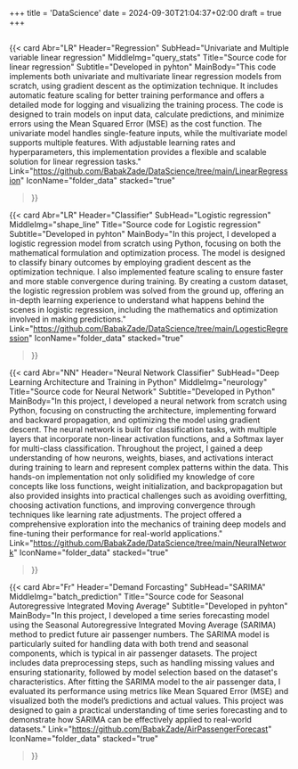 +++
title = 'DataScience'
date = 2024-09-30T21:04:37+02:00
draft = true
+++

##
{{< card 
    Abr="LR"
    Header="Regression"
    SubHead="Univariate and Multiple variable linear regression"
    MiddleImg="query_stats"
    Title="Source code for linear regression"
    Subtitle="Developed in pyhton"
    MainBody="This code implements both univariate and multivariate linear regression models from scratch, using gradient descent as the optimization technique. It includes automatic feature scaling for better training performance and offers a detailed mode for logging and visualizing the training process. The code is designed to train models on input data, calculate predictions, and minimize errors using the Mean Squared Error (MSE) as the cost function. The univariate model handles single-feature inputs, while the multivariate model supports multiple features. With adjustable learning rates and hyperparameters, this implementation provides a flexible and scalable solution for linear regression tasks."
    Link="https://github.com/BabakZade/DataScience/tree/main/LinearRegression"
    IconName="folder_data"
    stacked="true"
>}}

{{< card 
    Abr="LR"
    Header="Classifier"
    SubHead="Logistic regression"
    MiddleImg="shape_line"
    Title="Source code for Logistic regression"
    Subtitle="Developed in pyhton"
    MainBody="In this project, I developed a logistic regression model from scratch using Python, focusing on both the mathematical formulation and optimization process. The model is designed to classify binary outcomes by employing gradient descent as the optimization technique. I also implemented feature scaling to ensure faster and more stable convergence during training. By creating a custom dataset, the logistic regression problem was solved from the ground up, offering an in-depth learning experience to understand what happens behind the scenes in logistic regression, including the mathematics and optimization involved in making predictions."
    Link="https://github.com/BabakZade/DataScience/tree/main/LogesticRegression"
    IconName="folder_data"
    stacked="true"
>}}

{{< card 
    Abr="NN"
    Header="Neural Network Classifier"
    SubHead="Deep Learning Architecture and Training in Python"
    MiddleImg="neurology"
    Title="Source code for Neural Network"
    Subtitle="Developed in Python"
    MainBody="In this project, I developed a neural network from scratch using Python, focusing on constructing the architecture, implementing forward and backward propagation, and optimizing the model using gradient descent. The neural network is built for classification tasks, with multiple layers that incorporate non-linear activation functions, and a Softmax layer for multi-class classification. Throughout the project, I gained a deep understanding of how neurons, weights, biases, and activations interact during training to learn and represent complex patterns within the data. This hands-on implementation not only solidified my knowledge of core concepts like loss functions, weight initialization, and backpropagation but also provided insights into practical challenges such as avoiding overfitting, choosing activation functions, and improving convergence through techniques like learning rate adjustments. The project offered a comprehensive exploration into the mechanics of training deep models and fine-tuning their performance for real-world applications."
    Link="https://github.com/BabakZade/DataScience/tree/main/NeuralNetwork"
    IconName="folder_data"
    stacked="true"
>}}

{{< card 
    Abr="Fr"
    Header="Demand Forcasting"
    SubHead="SARIMA"
    MiddleImg="batch_prediction"
    Title="Source code for Seasonal Autoregressive Integrated Moving Average"
    Subtitle="Developed in pyhton"
    MainBody="In this project, I developed a time series forecasting model using the Seasonal Autoregressive Integrated Moving Average (SARIMA) method to predict future air passenger numbers. The SARIMA model is particularly suited for handling data with both trend and seasonal components, which is typical in air passenger datasets. The project includes data preprocessing steps, such as handling missing values and ensuring stationarity, followed by model selection based on the dataset's characteristics. After fitting the SARIMA model to the air passenger data, I evaluated its performance using metrics like Mean Squared Error (MSE) and visualized both the model’s predictions and actual values. This project was designed to gain a practical understanding of time series forecasting and to demonstrate how SARIMA can be effectively applied to real-world datasets."
    Link="https://github.com/BabakZade/AirPassengerForecast"
    IconName="folder_data"
    stacked="true"
>}}
